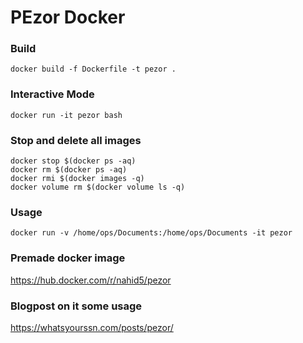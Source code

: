 # PEzor Docker

### Build
`docker build -f Dockerfile -t pezor .`

### Interactive Mode
`docker run -it pezor bash`

### Stop and delete all images
```
docker stop $(docker ps -aq)
docker rm $(docker ps -aq)
docker rmi $(docker images -q)
docker volume rm $(docker volume ls -q)
```


### Usage
`docker run -v /home/ops/Documents:/home/ops/Documents -it pezor`

### Premade docker image
https://hub.docker.com/r/nahid5/pezor

### Blogpost on it some usage
https://whatsyourssn.com/posts/pezor/
